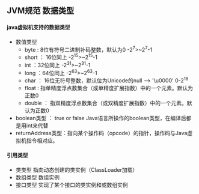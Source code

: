 ## JVM规范  数据类型

#### java虚拟机支持的数据类型

- 数值类型
  - byte : 8位有符号二进制补码整数，默认为0    -2<sup>7</sup>>~2<sup>7</sup>-1
  - short ： 16位同上     -2<sup>15</sup>>~2<sup>15</sup>-1
  - int ：32位同上           -2<sup>31</sup>>~2<sup>31</sup>-1
  - long ：64位同上         -2<sup>63</sup>>~2<sup>63</sup>-1
  - char ： 16位无符号整数，默认位为Unicode的null -->  '\u0000'             0-2<sup>16</sup>
  - float : 指单精度浮点数集合（或单精度扩展指数）中的一个元素。默认为正数0
  - double ： 指双精度浮点数集合（或双精度扩展指数）中的一个元素。默认为正数0
- boolean类型 ： true or false   Java语言所操作的boolean类型，在编译后都是用int来代替
- returnAddress类型：指向某个操作码（opcode）的指针，操作码与Java虚拟机指令相对应。



#### 引用类型

- 类类型   指向动态创建的类实例（ClassLoader加载）
- 数组类型  数组实例
- 接口类型  实现了某个接口的类实例和或数组实例